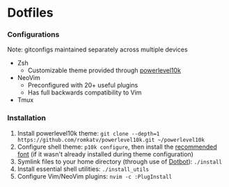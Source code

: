 # Dotfiles

### Configurations
Note: gitconfigs maintained separately across multiple devices
- Zsh
  - Customizable theme provided through [powerlevel10k](https://github.com/romkatv/powerlevel10k)
- NeoVim
  - Preconfigured with 20+ useful plugins
  - Has full backwards compatibility to Vim
- Tmux

### Installation
1. Install powerlevel10k theme: `git clone --depth=1 https://github.com/romkatv/powerlevel10k.git ~/powerlevel10k`
2. Configure shell theme: `p10k configure`, then install the [recommended font](https://github.com/romkatv/powerlevel10k#meslo-nerd-font-patched-for-powerlevel10k) (if it wasn't already installed during theme configuration)
3. Symlink files to your home directory (through use of [Dotbot](https://github.com/anishathalye/dotbot)): `./install`
4. Install essential shell utilities: `./install_utils`
5. Configure Vim/NeoVim plugins: `nvim -c :PlugInstall`

